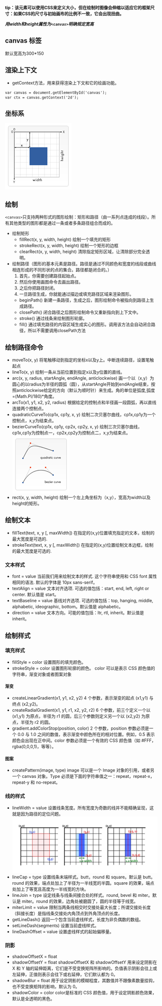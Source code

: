 
**tip：该元素可以使用CSS来定义大小，但在绘制时图像会伸缩以适应它的框架尺寸：如果CSS的尺寸与初始画布的比例不一致，它会出现扭曲。** 

***用width和height属性为`<canvas>`明确规定宽高***

## canvas 标签
默认宽高为300*150

## 渲染上下文
- getContext方法，用来获得渲染上下文和它的绘画功能。
```
var canvas = document.getElementById('canvas');
var ctx = canvas.getContext('2d');
```

## 坐标系
![](assets\Canvas_default_grid.png)

## 绘制
`<canvas>`只支持两种形式的图形绘制：矩形和路径（由一系列点连成的线段）。所有其他类型的图形都是通过一条或者多条路径组合而成的。

- 绘制矩形
    - fillRect(x, y, width, height) 绘制一个填充的矩形
    - strokeRect(x, y, width, height) 绘制一个矩形的边框
    - clearRect(x, y, width, height) 清除指定矩形区域，让清除部分完全透明。
- 绘制路径（图形的基本元素是路径。路径是通过不同颜色和宽度的线段或曲线相连形成的不同形状的点的集合。路径都是闭合的。）
    1. 首先，你需要创建路径起始点。
    2. 然后你使用画图命令去画出路径。
    3. 之后你把路径封闭。
    4. 一旦路径生成，你就能通过描边或填充路径区域来渲染图形。
    - beginPath() 新建一条路径，生成之后，图形绘制命令被指向到路径上生成路径。
    - closePath() 闭合路径之后图形绘制命令又重新指向到上下文中。
    - stroke() 通过线条来绘制图形轮廓。
    - fill() 通过填充路径的内容区域生成实心的图形。调用该方法会自动闭合路径，所以不需要调用closePath方法

## 绘制路径命令
- moveTo(x, y) 将笔触移动到指定的坐标x以及y上。中断连续路径，设置笔触起点
- lineTo(x, y) 绘制一条从当前位置到指定x以及y位置的直线。
- arc(x, y, radius, startAngle, endAngle, anticlockwise) 画一个以（x,y）为圆心的以radius为半径的圆弧（圆），从startAngle开始到endAngle结束，按照anticlockwise给定的方向（默认为顺时针）来生成。角的单位是弧度,弧度=(Math.PI/180)*角度。
- arcTo(x1, y1, x2, y2, radius) 根据给定的控制点和半径画一段圆弧，再以直线连接两个控制点。
- quadraticCurveTo(cp1x, cp1y, x, y) 绘制二次贝塞尔曲线，cp1x,cp1y为一个控制点，x,y为结束点。
- bezierCurveTo(cp1x, cp1y, cp2x, cp2y, x, y) 绘制三次贝塞尔曲线，cp1x,cp1y为控制点一，cp2x,cp2y为控制点二，x,y为结束点。
![](assets\Canvas_curves.png)
- rect(x, y, width, height) 绘制一个左上角坐标为（x,y），宽高为width以及height的矩形。

## 绘制文本
- fillText(text, x, y [, maxWidth]) 在指定的(x,y)位置填充指定的文本，绘制的最大宽度是可选的.
- strokeText(text, x, y [, maxWidth]) 在指定的(x,y)位置绘制文本边框，绘制的最大宽度是可选的.
### 文本样式
- font = value 当前我们用来绘制文本的样式. 这个字符串使用和 CSS font 属性相同的语法. 默认的字体是 10px sans-serif。
- textAlign = value 文本对齐选项. 可选的值包括：start, end, left, right or center. 默认值是 start。
- textBaseline = value 基线对齐选项. 可选的值包括：top, hanging, middle, alphabetic, ideographic, bottom。默认值是 alphabetic。
- direction = value 文本方向。可能的值包括：ltr, rtl, inherit。默认值是 inherit。

## 绘制样式
### 填充样式
- fillStyle = color 设置图形的填充颜色。
- strokeStyle = color 设置图形轮廓的颜色。
color 可以是表示 CSS 颜色值的字符串，渐变对象或者图案对象
#### 渐变
- createLinearGradient(x1, y1, x2, y2) 4 个参数，表示渐变的起点 (x1,y1) 与终点 (x2,y2)。
- createRadialGradient(x1, y1, r1, x2, y2, r2)  6 个参数，前三个定义一个以 (x1,y1) 为原点，半径为 r1 的圆，后三个参数则定义另一个以 (x2,y2) 为原点，半径为 r2 的圆。
- gradient.addColorStop(position, color)  2 个参数，position 参数必须是一个 0.0 与 1.0 之间的数值，表示渐变中颜色所在的相对位置。例如，0.5 表示颜色会出现在正中间。color 参数必须是一个有效的 CSS 颜色值（如 #FFF， rgba(0,0,0,1)，等等）。
#### 图案
- createPattern(image, type) image 可以是一个 Image 对象的引用，或者另一个 canvas 对象。Type 必须是下面的字符串值之一：repeat，repeat-x，repeat-y 和 no-repeat。
### 线的样式
- lineWidth = value 设置线条宽度。所有宽度为奇数的线并不能精确呈现，这就是因为路径的定位问题。
![](assets\line.jpg)
- lineCap = type 设置线条末端样式。butt，round 和 square。默认是 butt。round 的效果，端点处加上了半径为一半线宽的半圆。square 的效果，端点处加上了等宽且高度为一半线宽的方块。
- lineJoin = type 设定线条与线条间接合处的样式。round, bevel 和 miter。默认是 miter。round 的效果，边角处被磨圆了，圆的半径等于线宽。
- miterLimit = value 限制当两条线相交时交接处最大长度；所谓交接处长度（斜接长度）是指线条交接处内角顶点到外角顶点的长度。
- getLineDash() 返回一个包含当前虚线样式，长度为非负偶数的数组。
- setLineDash(segments) 设置当前虚线样式。
- lineDashOffset = value 设置虚线样式的起始偏移量。
### 阴影
- shadowOffsetX = float
- shadowOffsetY = float
shadowOffsetX 和 shadowOffsetY 用来设定阴影在 X 和 Y 轴的延伸距离，它们是不受变换矩阵所影响的。负值表示阴影会往上或左延伸，正值则表示会往下或右延伸，它们默认都为 0。
- shadowBlur = float 用于设定阴影的模糊程度，其数值并不跟像素数量挂钩，也不受变换矩阵的影响，默认为 0。
- shadowColor = color color是标准的 CSS 颜色值，用于设定阴影颜色效果，默认是全透明的黑色。

